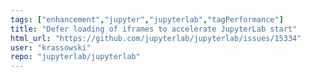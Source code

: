```yaml
---
tags: ["enhancement","jupyter","jupyterlab","tagPerformance"]
title: "Defer loading of iframes to accelerate JupyterLab start"
html_url: "https://github.com/jupyterlab/jupyterlab/issues/15334"
user: "krassowski"
repo: "jupyterlab/jupyterlab"
---
```


